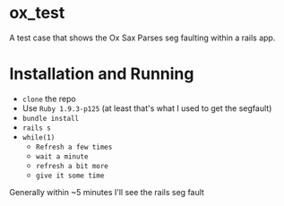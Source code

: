 ox_test
=======

A test case that shows the Ox Sax Parses seg faulting within a rails app. 

Installation and Running
========================

* `clone` the repo
* Use `Ruby 1.9.3-p125` (at least that's what I used to get the segfault)
* `bundle install`
* `rails s`
* `while(1)`
  * `Refresh a few times`
  * `wait a minute`
  * `refresh a bit more`
  * `give it some time`

Generally within ~5 minutes I'll see the rails seg fault
